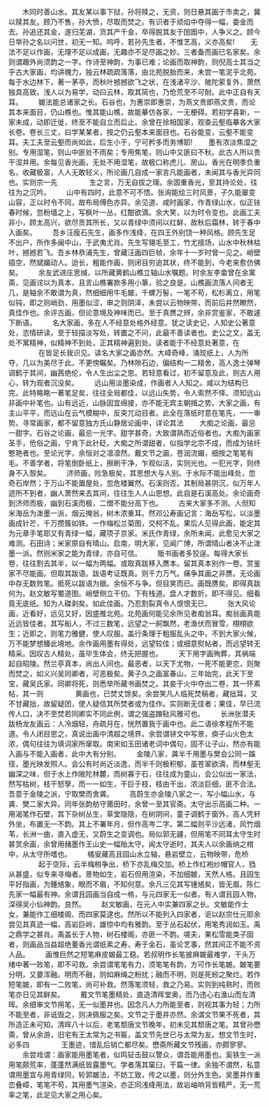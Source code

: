 <!-- { "loadSidebar": true } -->
　　木同时善山水。其友某以事下狱，孙将赎之，无资，则日悬其画于市卖之，冀以赎其友。顾乃不售，孙大愤，尽取而焚之。有识者于顽焰中夺得一幅，委金而去。孙追还其金，遂归芜湖，货其产千金，卒得脱其友于囹圄中，人争义之。顾今日举孙之名以问世，初无一知。呜呼，若孙先生者，不惟艺高，义亦高矣!
　　无法不足以作画，无理不足以成画，无趣亦不足尽画之妙。三者备而画已名家矣。余则谓趣外尚须韵之一字。作诗至神韵，为事已难；论画而取神韵，则倪高士其当之乎古大家画，均讲魄力，独云林疏疏落落，由北苑脱胎而来，未尝一笔泥乎北苑。每于水边林下，著一茅亭，而秋叶撼撼欲飞之状，在浅渚平沙、陂陀萦复外，萧然独具高致。浅人以为易学，动曰云林，取其简也，乃伧荒至不可耐。此中正自有天耳。
　　皴法能总诸家之长。石谷也，为惠崇即惠崇，为燕文贵即燕文贵，而论其本来面目，仍山樵也。惟其能山樵，故能摹仿各家，一无梗碍。若初学喜新，一家未成，动即迁徙，终至不能自立而后止。余曾在徐相国家，观查云壑临摹各大家长卷。卷长三丈，曰学某某者，按之仍云壑本来面目也。石谷能变，云壑不能变耳。夫工夫至云壑而尚如此，后生小于，宁可矜多而务博耶!
　　墨有浓淡焦湿之别。专用湿笔，则山中匪处不雨矣；专用焦笔，则山中又匪曰不秋。此古人所以贵干湿并用。余每见香光画，无处不用湿笔，故极口称虎儿、房山。香光在明季负重名，收藏极富，人人无敢轻义，所论画几自成一家言凡能画者，未闻其与香光异同也。实则宗一先
　　
　　生之言，万无自拔之理。余固重香光，至其持论处，往往为之沉吟。
　　山中有四时，此意不可不悟。张询能绘三时风景，子久能屡变山容，正以时令不同，故布局傅色亦异。余见道、咸时画家，作青绿山水，似正铱春时候，忽粉墙之上，写枫叶一丛，红酣欲滴。余大笑，以为时令变也。此画工夫非小，顾太高兴，欲尽贡其所长，又以青绿中须间以红鲜，故秋后霜林，转于春中入画矣。
　　吾乡汪瘦石先生，画多作浅绛，在四王外别饶一种风格。顾先生足不出户，所作多闽中山，于武夷尤肖。先生写翎毛至工，竹尤擅场，山水中秋林枯叶，撼撼若飞。吾乡林恭浦先生，曾藏汪画四巨帧，余年十一岁时曾一见之。峭壁插空，然斌媚动人。迨长，粗能作画，则闭目穷追其状，终不能到，今老来愈仿佛矣。
　　余友武进庄思缄，以所藏黄鹤山樵立轴山水嘱题。时余友李畲曾在余寓斋，见画诧以为真本，且言山樵署款多用小篆，验之良是。山樵画流落人间者无几，是轴余不敢谓为真，然细细用牛毛皴，千螺万髻，一笔不苟，松杉离立，用笔似钝，即之则峭劲，用墨似涩，审之则阴泽，未尝以云物映带，而前后井然瞭然，真佳作也。余评古画，但论意境及神味而已。至于真赝之辨，余非赏鉴家，不敢遽下断语。
　　名大家画，多在人不经意处格外经意。犹之读史记，人知史公著意处，恣情研读，至于轻描淡写处，转置之不问，此最不善读者也。史公之文，盖无处不寓精神，似精神不到处，正其精神遍到处。读者能于不经意处著意，在
　　
　　在皆足长我识见。读名大家之画亦然。大嶂奇峰，涌现纸上，人为所夺，几以为美尽于此，不更傍瞩矣。乃林隙石边，偏结构一二精舍，高人逸士弹琴调鹤于其间，幽茜绝伦，令人生出尘之思。若轻意看过，初不留意及此，则古人用心，转为观者沉没矣。
　　远山用淡墨染成，作画者人人知之。咸以为结构已完，此特略略一著笔足矣，往往全局都佳，以远山失势，令人索然不怿。须知远山非画中补笔也。山有远近，山脉固宜绵接，亦不能无宾主朝揖之势。大家之画，有主山平平，而远山在云气模糊中，反突兀动目者。此全在落纸时意在笔先，一一审势。寻常画家，都不留意独方氏山静居论画中，详论其法
　　大痴之论画，最忌一甜字。石谷之论画，最忌一光字。甜字甚奇，大致谓熟而近俗者也。大痴为画家圣手，伧俗之画，宁肯下此针砭。大痴之所谓甜者，似指学北宗不成，而成为铱纤憨艳者也。至论光字，余恒对之凛凛然。戴文节之画，苍润流媚，细按之笔笔有毛。不善学者，将笔倒卧纸上，擦刷干净，乍观似洁，实则光也。一犯光字，则终身不入彀矣。
　　济师画，险急极矣，其思想大与人别。于水际不能出峰处，忽奇石岸然；于万山不能置屋处，忽危楼翼然。石溪则否。其制局甚阴沉，似万年人迹所不到者，幽人萧然来去其间，往往生人人山思想。此自是石溪高处。余论画奇到济师而极，幽到石溪而极，二僧不能分高下也。
　　古来大家多不测。人但知米海岳为泼墨一派，烟云掩翁，树木浓重耳。然邓公寿画记言：海岳写松，以淡墨画成针芒，千万攒簇如铁。一作梅松兰菊图，交柯不乱。果后人见得此画，能定其为元章手笔耶又有青绿一幅，藏项子京家。米氏作青绿，余所未闻，此愈见大家之难测。石田诗；米家原自有晴山。启南，明大家，见闻广博，所谓晴山者决不止泼墨一派。然则米家之能为青绿，亦自可信。
　　贩书画者多狡逞。每得大家长卷，往往割去其半，以一幅为两幅。或取真跋移入赝本。留其真本别作一卷。赏鉴家不尽能画。但取其跋语。跋语考证既真。则千力万气。痛争其画之非赝。无论画中存无数败笔。抵死以跋语为据。余恒不与争。但目笑而已。画既赝矣。即得真跋何为。赵文敏写蜀道图。峭壁侧立干仞。下有栈道。盘人才数折。即不得见。细看竟无底纸。知为人磔剥矣。如此佳画。乃忍割裂真令人恨恨无已。
　　张大风论画，近看好，远见又好，因盛推北苑。北苑画何能见余所见者痴翁耳。痴翁画真能近远皆佳者。其写船人，不过三数笔，远望之一舸飘然，老渔伏而冒雪，栩栩欲生；近即之，则笔力雅健，使人叹服。盖行条理于粗服乱头之中，不到大家火候，万不能梦想臻此境地。余作画用墨有得处，远望较佳；或细意熨帖者，而远望转无精采。因叹古人精处，虽毕生体会，终无把握也。
　　天下用字画殉葬，其祸端起自昭陵。然兰亭真本，尚出人间也。最恶者，以天下尤物，一死不能更恋，则聚而焚之，如义兴吴同卿者，可恶极矣。黄子久之画富春山，三年始完，此天下至宝，藏吴氏家。同卿将死，则悉举所藏书画焚之。其妾于火中夺出二卷，其一怀素帖，其一则
　　
　　黄画也，已焚丈馀矣。余尝笑凡人临死焚稿者，藏拙耳，又不甘藏拙，故留疑团，使人疑信其所焚者或为佳作。实则断无佳者；果佳，早已流传人口，决不至焚若同卿实不同此例，谓之强盗蹭鞑风雅可也。
　　长洲张潜夫跋杨龙友画云：人冷烟轻，舟疏月在，恍然置我于画中也。此二语徐孝程所不能道。令人闭目思之，真说出画中清超之境界。余尝谓骈文中写景，庾子山火色太浓，偶句往往为填词家所窜取。南宋如玉田诸老词中偶句，固不让子山，然亦有能入画与不能入画者，此中大有分别。
　　金陵八家，龚半千用墨与樊会公同一蹊径，墨光映发照人。会公有时尚近淡逸，而半千则极积郁，虽苍翠欲滴，而林壑无幽深之味，但于水上作陂陀林麓，而树寡于石，往往成为童山，会公似出一家法，然写枯树，枝干怒孥，而一一如生，干巨于枝，枝由干出，浓淡巨细，匪不合法。吾意于金陵之派，宁取樊而舍龚。
　　高蔚生亦金陵八家之一，写小幅山水，与龚、樊二家大异。同年张韵舫守莆田时，余曾一至其官斋。太守出示高画二种。一用渴笔作石壁，其下杂树丛生，草堂隐隐，在树阴间，童子调鹤于窗外，高人凭轩外坐，布置无一不韵。其上不署年月，但作高岑二字。第二幅则平沙远渚，风竹烟苇，长洲一曲，直入虚无，又蔚生之变调也。局似郭无疆，但用笔不同耳太守生时甚赏余画，余曾用赭墨作王山史一幅贻太守。闻太守逝时，其夫人以余画纳之棺中，从太守所嗜也。
　　橘叟藏高且园山水立轴，悬岩壁立，云物映带，危桥
　　
　　起于空际，云半梅梢争出，桥下亦乱梅交加。桥上作红袍纱帽官人，驺从甚盛，似专来寻梅者。景物如生，岩石但用渲染，不加细皴，天然人格。且园生平好指画，为鍾馗象，眼而不眉，不知何意。余凡三见其写锺馗矣，皆无眉。陈仁先家一幅最有神。余谓且园画当自成一格，与元四家无一似者。有人谓且园人物，深得吴小仙神韵。良然。
　　赵文敏画，在元人中实兼四家之长。文敏能作士女，兼能作工细楼阁、而四家莫逮也。然所以不能列入四家者，讵以赵宗仕元耶余尝见其真迹一幅，高岩巨岭，雄惊中均有雅韵。至于丛石起伏，用笔秀润如玉。禹之鼎学之甚肖。禹盖长于人物，树石楼阁，亦匪一不韵。嗟夫，果松雪能类子固者，则画品当益超绝董香光谓纸素之寿，寿于金石，虽论艺事，然其间正不能不资人品。
　　画惟巨然之短笔麻皮皴最工稳。若叔明作长笔披麻皴最难学，干头万绪中著一败笔，即不可救。余尝谓笔笔有力，须笔笔有韵，方可作长笔皴。皴笔要分明，又要浑融。明而不融，则如麻绳之粉扰；融而不明，则是死蚓之聚烂。若作短笔皴，即有一二败笔，尚可补救。然落笔须轻，救之乃易。实则到纯熟时，而败笔亦日见其鲜矣。
　　戴文节笔墨精处，直造清晖堂奥，而乃违心右渔山而左清晖。余细审文节用笔，无一似墨井也。因念凡人力所能至者，则视其事为轻；力所不能至者，非诋毁之，则决佩服之矣。文节之于墨井亦然。余谓文节果不死者，其所造正未可知。清晖八十以后，老笔颓唐文节晚年，初未见其颓唐之笔。其曾孙懋斋，曾从余游，旧宅有王太常为之书匾，盖文节先世已与太常为友。想文节生时，必多四
　　
　　王墨迹，惜乱后销亡都尽矣。懋斋所藏文节残画，亦颇寥寥。
　　余尝戏谓：画家能用墨笔者，似鸣钲击鼓以警众，谓吾能用墨也。奚铁生一派用笔颇荒率，蓬蓬然满纸皆露墨气。学者落其窠臼，干篇一律。余独不谓然，私意谓用墨宜与用青绿同，轮郭皴法，不妨工致，传之以墨，则分外生色。吴墨井作重峦叠嶂，笔笔不苟，其用墨气渲染，亦正同浅绛用法，故岩岫响背皆精严，无一荒率之笔，此足见大家之用心矣。
